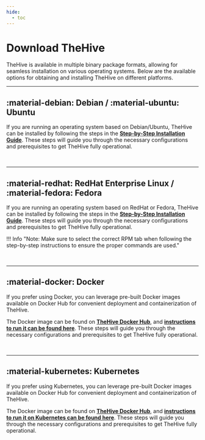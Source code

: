 ```yaml
---
hide:
  - toc
---
```


# Download TheHive

TheHive is available in multiple binary package formats, allowing for seamless installation on various operating systems. Below are the available options for obtaining and installing TheHive on different platforms.

---

## :material-debian: Debian / :material-ubuntu: Ubuntu

If you are running an operating system based on Debian/Ubuntu, TheHive can be installed by following the steps in the [**Step-by-Step Installation Guide**](../installation/step-by-step-installation-guide.md). These steps will guide you through the necessary configurations and prerequisites to get TheHive fully operational.

&nbsp;

---

## :material-redhat: RedHat Enterprise Linux / :material-fedora: Fedora

If you are running an operating system based on RedHat or Fedora, TheHive can be installed by following the steps in the [**Step-by-Step Installation Guide**](../installation/step-by-step-installation-guide.md). These steps will guide you through the necessary configurations and prerequisites to get TheHive fully operational.

!!! Info "Note: Make sure to select the correct RPM tab when following the step-by-step instructions to ensure the proper commands are used."

&nbsp;

---

## :material-docker: Docker

If you prefer using Docker, you can leverage pre-built Docker images available on Docker Hub for convenient deployment and containerization of TheHive. 

The Docker image can be found on [**TheHive Docker Hub**](https://hub.docker.com/r/strangebee/TheHive), and [**instructions to run it can be found here**](../installation/docker/docker.md). These steps will guide you through the necessary configurations and prerequisites to get TheHive fully operational.

&nbsp;

---

## :material-kubernetes: Kubernetes

If you prefer using Kubernetes, you can leverage pre-built Docker images available on Docker Hub for convenient deployment and containerization of TheHive. 

The Docker image can be found on [**TheHive Docker Hub**](https://hub.docker.com/r/strangebee/TheHive), and [**instructions to run it on Kubernetes can be found here**](../installation/kubernetes.md). These steps will guide you through the necessary configurations and prerequisites to get TheHive fully operational.

&nbsp;
